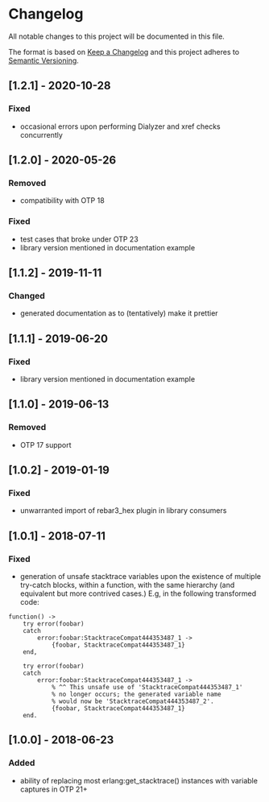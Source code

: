 # Changelog
All notable changes to this project will be documented in this file.

The format is based on [Keep a Changelog](http://keepachangelog.com/en/1.0.0/)
and this project adheres to [Semantic Versioning](http://semver.org/spec/v2.0.0.html).

## [1.2.1] - 2020-10-28
### Fixed
- occasional errors upon performing Dialyzer and xref checks concurrently

## [1.2.0] - 2020-05-26
### Removed
- compatibility with OTP 18

### Fixed
- test cases that broke under OTP 23
- library version mentioned in documentation example

## [1.1.2] - 2019-11-11
### Changed
- generated documentation as to (tentatively) make it prettier

## [1.1.1] - 2019-06-20
### Fixed
- library version mentioned in documentation example

## [1.1.0] - 2019-06-13
### Removed
- OTP 17 support

## [1.0.2] - 2019-01-19
### Fixed
- unwarranted import of rebar3_hex plugin in library consumers

## [1.0.1] - 2018-07-11
### Fixed
- generation of unsafe stacktrace variables upon the existence of
  multiple try-catch blocks, within a function, with the same hierarchy
  (and equivalent but more contrived cases.)
  E.g, in the following transformed code:
```
function() ->
    try error(foobar)
    catch
        error:foobar:StacktraceCompat444353487_1 ->
            {foobar, StacktraceCompat444353487_1}
    end,

    try error(foobar)
    catch
        error:foobar:StacktraceCompat444353487_1 ->
            % ^^ This unsafe use of 'StacktraceCompat444353487_1'
            % no longer occurs; the generated variable name
            % would now be 'StacktraceCompat444353487_2'.
            {foobar, StacktraceCompat444353487_1}
    end.
```

## [1.0.0] - 2018-06-23
### Added
- ability of replacing most erlang:get_stacktrace() instances with variable captures in OTP 21+
